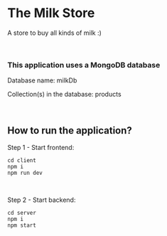 # The Milk Store
A store to buy all kinds of milk :)

&nbsp;

### This application uses a MongoDB database
Database name: milkDb
&nbsp;

Collection(s) in the database: products

&nbsp;

## How to run the application?
Step 1 - Start frontend:
```
cd client
npm i
npm run dev
```
&nbsp;

Step 2 - Start backend:
```
cd server
npm i
npm start
```
